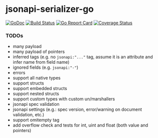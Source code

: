# jsonapi-serializer-go

[![GoDoc](http://img.shields.io/badge/godoc-reference-blue.svg)](http://godoc.org/github.com/jsignanini/jsonapi-serializer-go)
[![Build Status](https://travis-ci.org/jsignanini/jsonapi-serializer-go.svg?branch=master)](https://travis-ci.org/jsignanini/jsonapi-serializer-go)
[![Go Report Card](https://goreportcard.com/badge/github.com/jsignanini/jsonapi-serializer-go)](https://goreportcard.com/report/github.com/jsignanini/jsonapi-serializer-go)
[![Coverage Status](https://coveralls.io/repos/github/jsignanini/jsonapi-serializer-go/badge.svg?branch=master)](https://coveralls.io/github/jsignanini/jsonapi-serializer-go?branch=master)

### TODOs

- many payload
- many payload of pointers
- inferred tags (e.g. no `jsonapi:"..."` tag, assume it is an attribute and infer name from field name)
- ignored fields (e.g. `jsonapi:"-"`)
- errors
- support all native types
- support structs
- support embedded structs
- support nested structs
- support custom types with custom un/marshallers
- jsonapi spec validation
- jsonapi settings (e.g.: spec version, error/warning on document validation, etc.)
- support omitempty tag
- add overflow check and tests for int, uint and float (both value and pointers)
